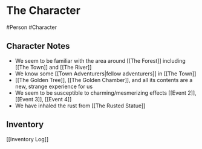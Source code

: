 # The Character

#Person #Character 


## Character Notes
- We seem to be familiar with the area around [[The Forest]] including [[The Town]] and [[The River]]
- We know some [[Town Adventurers|fellow adventurers]] in [[The Town]]
- [[The Golden Tree]], [[The Golden Chamber]], and all its contents are a new, strange experience for us
- We seem to be susceptible to charming/mesmerizing effects [[Event 2]], [[Event 3]], [[Event 4]]
- We have inhaled the rust from [[The Rusted Statue]]

## Inventory
[[Inventory Log]]